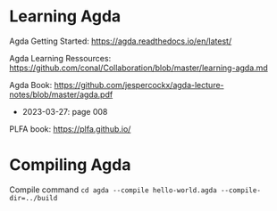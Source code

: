# Learning Agda

Agda Getting Started:
https://agda.readthedocs.io/en/latest/

Agda Learning Ressources:
https://github.com/conal/Collaboration/blob/master/learning-agda.md

Agda Book:
https://github.com/jespercockx/agda-lecture-notes/blob/master/agda.pdf
- 2023-03-27: page 008

PLFA book:
https://plfa.github.io/

# Compiling Agda

Compile command `cd agda --compile hello-world.agda --compile-dir=../build`
